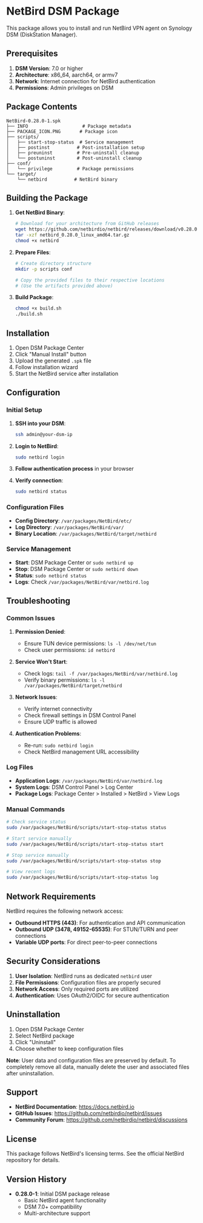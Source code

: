 # NetBird DSM Package

This package allows you to install and run NetBird VPN agent on Synology DSM (DiskStation Manager).

## Prerequisites

1. **DSM Version**: 7.0 or higher
2. **Architecture**: x86_64, aarch64, or armv7
3. **Network**: Internet connection for NetBird authentication
4. **Permissions**: Admin privileges on DSM

## Package Contents

```
NetBird-0.28.0-1.spk
├── INFO                    # Package metadata
├── PACKAGE_ICON.PNG       # Package icon
├── scripts/
│   ├── start-stop-status  # Service management
│   ├── postinst          # Post-installation setup
│   ├── preuninst         # Pre-uninstall cleanup
│   └── postuninst        # Post-uninstall cleanup
├── conf/
│   └── privilege         # Package permissions
└── target/
    └── netbird          # NetBird binary
```

## Building the Package

1. **Get NetBird Binary**:
   ```bash
   # Download for your architecture from GitHub releases
   wget https://github.com/netbirdio/netbird/releases/download/v0.28.0/netbird_0.28.0_linux_amd64.tar.gz
   tar -xzf netbird_0.28.0_linux_amd64.tar.gz
   chmod +x netbird
   ```

2. **Prepare Files**:
   ```bash
   # Create directory structure
   mkdir -p scripts conf
   
   # Copy the provided files to their respective locations
   # (Use the artifacts provided above)
   ```

3. **Build Package**:
   ```bash
   chmod +x build.sh
   ./build.sh
   ```

## Installation

1. Open DSM Package Center
2. Click "Manual Install" button
3. Upload the generated `.spk` file
4. Follow installation wizard
5. Start the NetBird service after installation

## Configuration

### Initial Setup

1. **SSH into your DSM**:
   ```bash
   ssh admin@your-dsm-ip
   ```

2. **Login to NetBird**:
   ```bash
   sudo netbird login
   ```

3. **Follow authentication process** in your browser

4. **Verify connection**:
   ```bash
   sudo netbird status
   ```

### Configuration Files

- **Config Directory**: `/var/packages/NetBird/etc/`
- **Log Directory**: `/var/packages/NetBird/var/`
- **Binary Location**: `/var/packages/NetBird/target/netbird`

### Service Management

- **Start**: DSM Package Center or `sudo netbird up`
- **Stop**: DSM Package Center or `sudo netbird down`
- **Status**: `sudo netbird status`
- **Logs**: Check `/var/packages/NetBird/var/netbird.log`

## Troubleshooting

### Common Issues

1. **Permission Denied**:
   - Ensure TUN device permissions: `ls -l /dev/net/tun`
   - Check user permissions: `id netbird`

2. **Service Won't Start**:
   - Check logs: `tail -f /var/packages/NetBird/var/netbird.log`
   - Verify binary permissions: `ls -l /var/packages/NetBird/target/netbird`

3. **Network Issues**:
   - Verify internet connectivity
   - Check firewall settings in DSM Control Panel
   - Ensure UDP traffic is allowed

4. **Authentication Problems**:
   - Re-run: `sudo netbird login`
   - Check NetBird management URL accessibility

### Log Files

- **Application Logs**: `/var/packages/NetBird/var/netbird.log`
- **System Logs**: DSM Control Panel > Log Center
- **Package Logs**: Package Center > Installed > NetBird > View Logs

### Manual Commands

```bash
# Check service status
sudo /var/packages/NetBird/scripts/start-stop-status status

# Start service manually
sudo /var/packages/NetBird/scripts/start-stop-status start

# Stop service manually
sudo /var/packages/NetBird/scripts/start-stop-status stop

# View recent logs
sudo /var/packages/NetBird/scripts/start-stop-status log
```

## Network Requirements

NetBird requires the following network access:

- **Outbound HTTPS (443)**: For authentication and API communication
- **Outbound UDP (3478, 49152-65535)**: For STUN/TURN and peer connections
- **Variable UDP ports**: For direct peer-to-peer connections

## Security Considerations

1. **User Isolation**: NetBird runs as dedicated `netbird` user
2. **File Permissions**: Configuration files are properly secured
3. **Network Access**: Only required ports are utilized
4. **Authentication**: Uses OAuth2/OIDC for secure authentication

## Uninstallation

1. Open DSM Package Center
2. Select NetBird package
3. Click "Uninstall"
4. Choose whether to keep configuration files

**Note**: User data and configuration files are preserved by default. To completely remove all data, manually delete the user and associated files after uninstallation.

## Support

- **NetBird Documentation**: https://docs.netbird.io
- **GitHub Issues**: https://github.com/netbirdio/netbird/issues
- **Community Forum**: https://github.com/netbirdio/netbird/discussions

## License

This package follows NetBird's licensing terms. See the official NetBird repository for details.

## Version History

- **0.28.0-1**: Initial DSM package release
  - Basic NetBird agent functionality
  - DSM 7.0+ compatibility
  - Multi-architecture support
